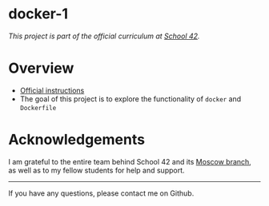 # docker-1

*This project is part of the official curriculum at [School 42](https://en.wikipedia.org/wiki/42_(school)).*

# Overview


* [Official instructions](docs/docker.en.pdf)
* The goal of this project is to explore the functionality of `docker` and `Dockerfile`

# Acknowledgements

I am grateful to the entire team behind School 42 and its [Moscow branch](https://21-school.ru
), as well as to my fellow students for help and support.

---
If you have any questions, please contact me on Github.
